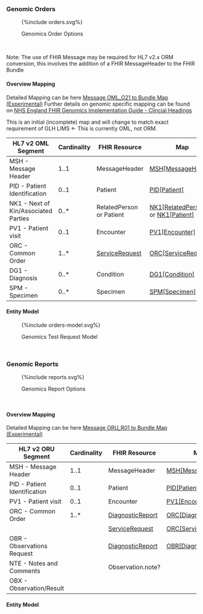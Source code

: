 
### Genomic Orders

<figure>
{%include orders.svg%}
<p id="fX.X.X.X-X" class="figureTitle">Genomics Order Options</p>
</figure>
<br clear="all">

Note: The use of FHIR Message may be required for HL7 v2.x ORM conversion, this involves the addition of a FHIR MessageHeader to the FHIR Bundle 

#### Overview Mapping 

Detailed Mapping can be here [Message OML_O21 to Bundle Map (Experimental)](https://build.fhir.org/ig/HL7/v2-to-fhir/ConceptMap-message-oml-o21-to-bundle.html)
Further details on genomic specific mapping can be found on [NHS England FHIR Genomics Implementation Guide - Clincial Headings](https://simplifier.net/guide/fhir-genomics-implementation-guide/Home/Design/Clinicalheadings)

This is an initial (incomplete) map and will change to match exact requirement of GLH LIMS <- This is currently OML, not ORM. 

| HL7 v2 OML Segment           | Cardinality | FHIR Resource            | Map                                                                                                           | 
|------------------------------|-------------|--------------------------|---------------------------------------------------------------------------------------------------------------|
| MSH - Message Header         | 1..1        | MessageHeader            | [MSH[MessageHeader]](https://build.fhir.org/ig/HL7/v2-to-fhir/ConceptMap-segment-msh-to-messageheader.html)   |
| PID - Patient Identification | 0..1        | Patient                  | [PID[Patient]](https://build.fhir.org/ig/HL7/v2-to-fhir/ConceptMap-segment-pid-to-patient.html)               |                                                                                          |
| NK1 -	Next of Kin/Associated Parties | 0..* | RelatedPerson or Patient | [NK1[RelatedPerson]](NK1[RelatedPerson]) or [NK1[Patient]](NK1[Patient])                                      |
| PV1 - Patient visit          | 0..1        | Encounter                | [PV1[Encounter]](https://build.fhir.org/ig/HL7/v2-to-fhir/ConceptMap-segment-pv1-to-encounter.html)           | 
| ORC - Common Order           | 1..*        | [ServiceRequest](StructureDefinition-ServiceRequest.html)       | [ORC[ServiceRequest]](https://build.fhir.org/ig/HL7/v2-to-fhir/ConceptMap-segment-orc-to-servicerequest.html) |
| DG1 - Diagnosis              | 0..*        | Condition                | [DG1[Condition]](https://build.fhir.org/ig/HL7/v2-to-fhir/ConceptMap-segment-dg1-to-condition.html)           |
| SPM - Specimen               | 0..*        | Specimen                 | [SPM[Specimen]](https://build.fhir.org/ig/HL7/v2-to-fhir/ConceptMap-segment-spm-to-specimen.html)             |                                                                                                         |

#### Entity Model

<figure>
{%include orders-model.svg%}
<p id="fX.X.X.X-X" class="figureTitle">Genomics Test Request Model</p>
</figure>
<br clear="all">


### Genomic Reports

<figure>
{%include reports.svg%}
<p id="fX.X.X.X-X" class="figureTitle">Genomics Report Options</p>
</figure>
<br clear="all">

#### Overview Mapping 

Detailed Mapping can be here [Message ORU_R01 to Bundle Map (Experimental)](https://build.fhir.org/ig/HL7/v2-to-fhir/ConceptMap-message-oru-r01-to-bundle.html)

| HL7 v2 ORU Segment           | Cardinality | FHIR Resource                                                 | Map                                                                                                               | 
|------------------------------|-------------|---------------------------------------------------------------|-------------------------------------------------------------------------------------------------------------------|
| MSH - Message Header         | 1..1        | MessageHeader                                                 | [MSH[MessageHeader]](https://build.fhir.org/ig/HL7/v2-to-fhir/ConceptMap-segment-msh-to-messageheader.html)       |
| PID - Patient Identification | 0..1        | Patient                                                       | [PID[Patient]](https://build.fhir.org/ig/HL7/v2-to-fhir/ConceptMap-segment-pid-to-patient.html)                   |    
| PV1 - Patient visit          | 0..1        | Encounter                                                     | [PV1[Encounter]](https://build.fhir.org/ig/HL7/v2-to-fhir/ConceptMap-segment-pv1-to-encounter.html)               | 
| ORC - Common Order           | 1..*        | [DiagnosticReport](StructureDefinition-DiagnosticReport.html) | [ORC[DiagnosticReport]](https://build.fhir.org/ig/HL7/v2-to-fhir/ConceptMap-segment-orc-to-diagnosticreport.html) |
|                              |             | [ServiceRequest](StructureDefinition-ServiceRequest.html)     | [ORC[ServiceRequest]](https://build.fhir.org/ig/HL7/v2-to-fhir/ConceptMap-segment-orc-to-servicerequest.html)     |
| OBR - Observations Request   |             | [DiagnosticReport](StructureDefinition-DiagnosticReport.html) | [OBR[DiagnosticReport]](https://build.fhir.org/ig/HL7/v2-to-fhir/ConceptMap-segment-obr-to-diagnosticreport.html) |
| NTE - Notes and Comments     |             | Observation.note?                                             |                                                                                                                   |
| OBX - Observation/Result     |             |                                                               |                                                                                                                   |

#### Entity Model

